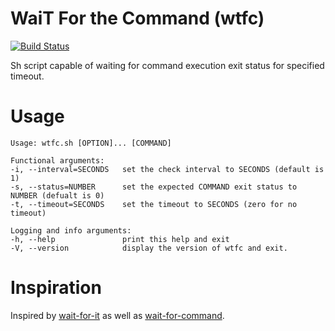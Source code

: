 WaiT For the Command (wtfc)
===
[![Build Status](https://secure.travis-ci.org/typekpb/wtfc.png?branch=master)](http://travis-ci.org/typekpb/wtfc)

Sh script capable of waiting for command execution exit status for specified timeout.

Usage
===

    Usage: wtfc.sh [OPTION]... [COMMAND]

    Functional arguments:
    -i, --interval=SECONDS   set the check interval to SECONDS (default is 1)
    -s, --status=NUMBER      set the expected COMMAND exit status to NUMBER (defualt is 0)
    -t, --timeout=SECONDS    set the timeout to SECONDS (zero for no timeout)
    
    Logging and info arguments:
    -h, --help               print this help and exit
    -V, --version            display the version of wtfc and exit.

Inspiration
===

Inspired by [wait-for-it](https://github.com/vishnubob/wait-for-it) as well as [wait-for-command](https://github.com/ettore26/wait-for-command).